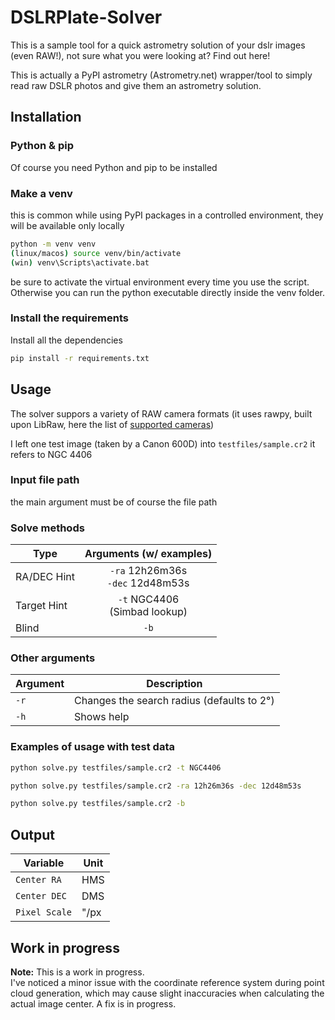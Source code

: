 # DSLRPlate-Solver

This is a sample tool for a quick astrometry solution of your dslr images (even RAW!), not sure what you were looking at? Find out here!

This is actually a PyPI astrometry (Astrometry.net) wrapper/tool to simply read raw DSLR photos and give them an astrometry solution.

## Installation
### Python & pip
Of course you need Python and pip to be installed
### Make a venv
this is common while using PyPI packages in a controlled environment, they will be available only locally 
``` bash
python -m venv venv
(linux/macos) source venv/bin/activate
(win) venv\Scripts\activate.bat
```
be sure to activate the virtual environment every time you use the script. Otherwise you can run the python executable directly inside the venv folder.
### Install the requirements
Install all the dependencies
``` bash
pip install -r requirements.txt
```

## Usage
The solver suppors a variety of RAW camera formats (it uses rawpy, built upon LibRaw, here the list of [supported cameras](https://www.libraw.org/supported-cameras))

I left one test image (taken by a Canon 600D) into `testfiles/sample.cr2` it refers to NGC 4406

### Input file path
the main argument must be of course the file path

### Solve methods
|Type|Arguments (w/ examples)|
|---|:---:|
|RA/DEC Hint |`-ra` 12h26m36s<br>`-dec` 12d48m53s|
|Target Hint|`-t` NGC4406<br>(Simbad lookup)|
|Blind| `-b`|

### Other arguments
|Argument|Description    |
|----|---|
|`-r`|Changes the search radius (defaults to 2°)|
|`-h`|Shows help|

### Examples of usage with test data
```bash
python solve.py testfiles/sample.cr2 -t NGC4406
```
```bash
python solve.py testfiles/sample.cr2 -ra 12h26m36s -dec 12d48m53s
```
```bash
python solve.py testfiles/sample.cr2 -b
```
## Output
|Variable|Unit|
|--|-|
|`Center RA`|HMS|
|`Center DEC`|DMS|
|`Pixel Scale`|"/px|
## Work in progress
**Note:** This is a work in progress.<br>
I've noticed a minor issue with the coordinate reference system  during point cloud generation, which may cause slight inaccuracies when calculating the actual image center.
A fix is in progress.